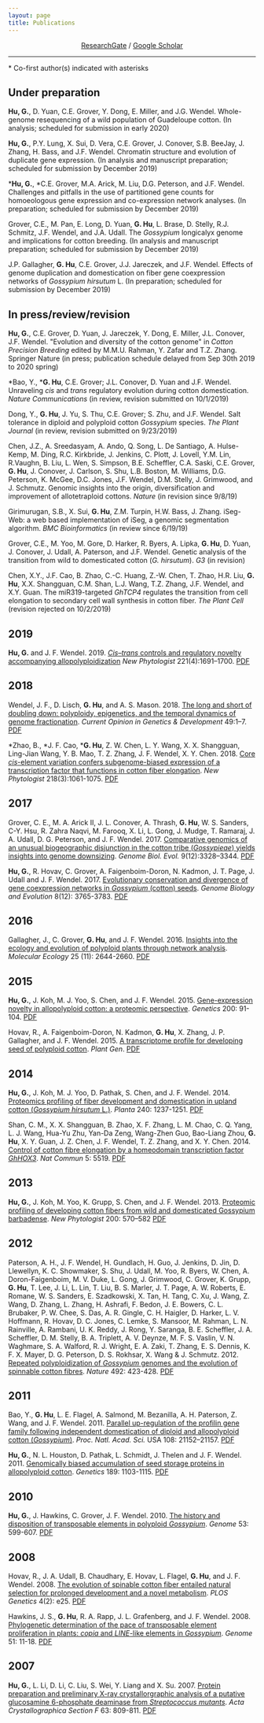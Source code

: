 ```yaml
---
layout: page
title: Publications
---
```


<div align="center">
<a href="https://www.researchgate.net/profile/guanjing_hu/" target="_blank">ResearchGate</a> / <a href="http://scholar.google.com/citations?user=6PMcbdoAAAAJ" target="_blank">Google Scholar</a>
</div>

----
\* Co-first author(s) indicated with asterisks

## Under preparation

**Hu, G.**, D. Yuan, C.E. Grover, Y. Dong, E. Miller, and J.G. Wendel. Whole-genome resequencing of a wild population of Guadeloupe cotton. (In analysis; scheduled for submission in early 2020)

**Hu, G.**, P.Y. Lung, X. Sui, D. Vera, C.E. Grover, J. Conover, S.B. BeeJay, J. Zhang, H. Bass, and J.F. Wendel. Chromatin structure and evolution of duplicate gene expression. (In analysis and manuscript preparation; scheduled for submission by December 2019) 

\***Hu, G.**, \*C.E. Grover, M.A. Arick, M. Liu, D.G. Peterson, and J.F. Wendel. Challenges and pitfalls in the use of partitioned gene counts for homoeologous gene expression and co-expression network analyses. (In preparation; scheduled for submission by December 2019) 

Grover, C.E., M. Pan, E. Long, D. Yuan, **G. Hu**, L. Brase, D. Stelly, R.J. Schmitz, J.F. Wendel, and J.A. Udall. The *Gossypium* longicalyx genome and implications for cotton breeding. (In analysis and manuscript preparation; scheduled for submission by December 2019)

J.P. Gallagher, **G. Hu**, C.E. Grover, J.J. Jareczek, and J.F. Wendel. Effects of genome duplication and domestication on fiber gene coexpression networks of *Gossypium hirsutum* L. (In preparation; scheduled for submission by December 2019)

## In press/review/revision

**Hu, G.**, C.E. Grover, D. Yuan, J. Jareczek, Y. Dong, E. Miller, J.L. Conover, J.F. Wendel. "Evolution and diversity of the cotton genome" in *Cotton Precision Breeding* edited by M.M.U. Rahman, Y. Zafar and T.Z. Zhang. Springer Nature (in press; publication schedule delayed from Sep 30th 2019 to 2020 spring)

\*Bao, Y., ***G. Hu**, C.E. Grover; J.L. Conover, D. Yuan and J.F. Wendel. Unraveling *cis* and *trans* regulatory evolution during cotton domestication. *Nature Communications* (in review, revision submitted on 10/1/2019)

Dong, Y., **G. Hu**, J. Yu, S. Thu, C.E. Grover; S. Zhu, and J.F. Wendel. Salt tolerance in diploid and polyploid cotton *Gossypium* species. *The Plant Journal* (in review, revision submitted on 9/23/2019)

Chen, J.Z., A. Sreedasyam, A. Ando, Q. Song, L. De Santiago, A. Hulse-Kemp, M. Ding, R.C. Kirkbride, J. Jenkins, C. Plott, J. Lovell, Y.M. Lin, R.Vaughn, B. Liu, L. Wen, S. Simpson, B.E. Scheffler, C.A. Saski, C.E. Grover, **G. Hu**, J. Conover, J. Carlson, S. Shu, L.B. Boston, M. Williams, D.G. Peterson, K. McGee, D.C. Jones, J.F. Wendel, D.M. Stelly, J. Grimwood, and J. Schmutz. Genomic insights into the origin, diversification and improvement of allotetraploid cottons. *Nature* (in revision since 9/8/19)

Girimurugan, S.B., X. Sui, **G. Hu**, Z.M. Turpin, H.W. Bass, J. Zhang. iSeg-Web: a web based implementation of iSeg, a genomic segmentation algorithm. *BMC Bioinformatics* (in review since 6/19/19)

Grover, C.E., M. Yoo, M. Gore, D. Harker, R. Byers, A. Lipka, **G. Hu**, D. Yuan, J. Conover, J. Udall, A. Paterson, and J.F. Wendel. Genetic analysis of the transition from wild to domesticated cotton (*G. hirsutum*). *G3* (in revision)

Chen, X.Y., J.F. Cao, B. Zhao, C.-C. Huang, Z.-W. Chen, T. Zhao, H.R. Liu, **G. Hu**, X.X. Shangguan, C.M. Shan, L.J. Wang, T.Z. Zhang, J.F. Wendel, and X.Y. Guan. The miR319-targeted *GhTCP4* regulates the transition from cell elongation to secondary cell wall synthesis in cotton fiber.  *The Plant Cell* (revision rejected on 10/2/2019)

## 2019
**Hu, G.** and J. F. Wendel. 2019. [*Cis*–*trans* controls and regulatory novelty accompanying allopolyploidization](https://nph.onlinelibrary.wiley.com/doi/10.1111/nph.15515) _New Phytologist_ 221(4):1691–1700. [PDF](/files/NewPhytologist2018hu.pdf)

## 2018

Wendel, J. F., D. Lisch, **G. Hu**,  and A. S. Mason. 2018. [The long and short of doubling down: polyploidy, epigenetics, and the temporal dynamics of genome fractionation](https://www.sciencedirect.com/science/article/pii/S0959437X17301557). _Current Opinion in Genetics & Development_ 49:1–7. [PDF](/files/CurrOpGenetDev2018.pdf)

\*Zhao, B., \*J. F. Cao, \***G. Hu**, Z. W. Chen, L. Y. Wang, X. X. Shangguan, Ling-Jian Wang, Y. B. Mao, T. Z. Zhang, J. F. Wendel, X. Y. Chen. 2018. [Core *cis*-element variation confers subgenome-biased expression of a transcription factor that functions in cotton fiber elongation](http://onlinelibrary.wiley.com/doi/10.1111/nph.15063/full). _New Phytologist_ 218(3):1061-1075. [PDF](/files/NewPhytologist2018.pdf)


## 2017
Grover, C. E., M. A. Arick II, J. L. Conover, A. Thrash, **G. Hu**, W. S. Sanders, C-Y. Hsu, R. Zahra Naqvi, M. Farooq, X. Li, L. Gong, J. Mudge, T. Ramaraj, J. A. Udall, D. G. Peterson, and J. F. Wendel. 2017.  [Comparative genomics of an unusual biogeographic disjunction in the cotton tribe (*Gossypieae*) yields insights into genome downsizing](https://academic.oup.com/gbe/article/9/12/3328/4669810). _Genome Biol. Evol._ 9(12):3328–3344. [PDF](/files/GBE2017kokia.pdf)

**Hu, G.**, R. Hovav, C. Grover, A. Faigenboim-Doron, N. Kadmon, J. T. Page, J. Udall and J. F. Wendel. 2017. [Evolutionary conservation and divergence of gene coexpression networks in _Gossypium_ (cotton) seeds](https://academic.oup.com/gbe/article-lookup/doi/10.1093/gbe/evw280). _Genome Biology and Evolution_ 8(12): 3765-3783. [PDF](/files/GBE2017.pdf)

## 2016
Gallagher, J., C. Grover, **G. Hu**, and J. F. Wendel. 2016. [Insights into the ecology and evolution of polyploid plants through network analysis](http://onlinelibrary.wiley.com/doi/10.1111/mec.13626/abstract). _Molecular Ecology_ 25 (11): 2644-2660. [PDF](/files/MolEcol2016.pdf)

## 2015
**Hu, G.**, J. Koh, M. J. Yoo, S. Chen, and J. F. Wendel. 2015. [Gene-expression novelty in allopolyploid cotton: a proteomic perspective](http://www.genetics.org/content/200/1/91.long). _Genetics_ 200: 91-104. [PDF](/files/Genetics2015.pdf)

Hovav, R., A. Faigenboim-Doron, N. Kadmon, **G. Hu**, X. Zhang, J. P. Gallagher, and J. F. Wendel. 2015. [A transcriptome profile for developing seed of polyploid cotton](https://dl.sciencesocieties.org/publications/tpg/abstracts/8/1/plantgenome2014.08.0041). _Plant Gen_. [PDF](/files/TPG2015.pdf)

## 2014
**Hu, G.**, J. Koh, M. J. Yoo, D. Pathak, S. Chen, and J. F. Wendel. 2014. [Proteomics profiling of fiber development and domestication in upland cotton (_Gossypium hirsutum_ L.)](https://link.springer.com/article/10.1007/s00425-014-2146-7). _Planta_ 240: 1237-1251. [PDF](/files/Planta2014.pdf)

Shan, C. M., X. X. Shangguan, B. Zhao, X. F. Zhang, L. M. Chao, C. Q. Yang, L. J. Wang, Hua-Yu Zhu, Yan-Da Zeng, Wang-Zhen Guo, Bao-Liang Zhou, **G. Hu**, X. Y. Guan, J. Z. Chen, J. F. Wendel, T. Z. Zhang, and X. Y. Chen. 2014. [Control of cotton fibre elongation by a homeodomain transcription factor _GhHOX3_](https://www.nature.com/articles/ncomms6519). _Nat Commun_ 5: 5519. [PDF](/files/Ncomms2014.pdf)

## 2013
**Hu, G.**, J. Koh, M. Yoo, K. Grupp, S. Chen, and J. F. Wendel. 2013. [Proteomic profiling of developing cotton fibers from wild and domesticated Gossypium barbadense](http://onlinelibrary.wiley.com/doi/10.1111/nph.12381/abstract). _New Phytologist_ 200: 570–582 [PDF](/files/Phytologist2013.pdf)

## 2012
Paterson, A. H., J. F. Wendel, H. Gundlach, H. Guo, J. Jenkins, D. Jin, D. Llewellyn, K. C. Showmaker, S. Shu, J. Udall, M. Yoo, R. Byers, W. Chen, A. Doron-Faigenboim, M. V. Duke, L. Gong, J. Grimwood, C. Grover, K. Grupp, **G. Hu**, T. Lee, J. Li, L. Lin, T. Liu, B. S. Marler, J. T. Page, A. W. Roberts, E. Romane, W. S. Sanders, E. Szadkowski, X. Tan, H. Tang, C. Xu, J. Wang, Z. Wang, D. Zhang, L. Zhang, H. Ashrafi, F. Bedon, J. E. Bowers, C. L. Brubaker, P. W. Chee, S. Das, A. R. Gingle, C. H. Haigler, D. Harker, L. V. Hoffmann, R. Hovav, D. C. Jones, C. Lemke, S. Mansoor, M. Rahman, L. N. Rainville, A. Rambani, U. K. Reddy, J. Rong, Y. Saranga, B. E. Scheffler, J. A. Scheffler, D. M. Stelly, B. A. Triplett, A. V. Deynze, M. F. S. Vaslin, V. N. Waghmare, S. A. Walford, R. J. Wright, E. A. Zaki, T. Zhang, E. S. Dennis, K. F. X. Mayer, D. G. Peterson, D. S. Rokhsar, X. Wang & J. Schmutz. 2012. [Repeated polyploidization of _Gossypium_ genomes and the evolution of spinnable cotton fibres](https://www.nature.com/nature/journal/v492/n7429/full/nature11798.html). _Nature_ 492: 423-428. [PDF](/files/Nature2012.pdf)

## 2011
Bao, Y., **G. Hu**, L. E. Flagel, A. Salmond, M. Bezanilla, A. H. Paterson, Z. Wang, and J. F. Wendel. 2011. [Parallel up-regulation of the profilin gene family following independent domestication of diploid and allopolyploid cotton (_Gossypium_)](http://www.pnas.org/content/108/52/21152). _Proc. Natl. Acad. Sci._ USA 108: 21152–21157. [PDF](/files/PNAS2011.pdf)

**Hu, G.**, N. L. Houston, D. Pathak, L. Schmidt, J. Thelen and J. F. Wendel. 2011. [Genomically biased accumulation of seed storage proteins in allopolyploid cotton](http://www.genetics.org/content/189/3/1103). _Genetics_ 189: 1103-1115. [PDF](/files/Genetics2011.pdf) 

## 2010
**Hu, G.**, J. Hawkins, C. Grover, J. F. Wendel. 2010. [The history and disposition of transposable elements in polyploid _Gossypium_](http://www.nrcresearchpress.com/doi/abs/10.1139/g10-038?url_ver=Z39.88-2003&rfr_id=ori:rid:crossref.org&rfr_dat=cr_pub%3dpubmed#.WZ2fRaOZOV4). _Genome_ 53: 599-607. [PDF](/files/Genome2010.pdf)

## 2008
Hovav, R., J. A. Udall, B. Chaudhary, E. Hovav, L. Flagel, **G. Hu**, and J. F. Wendel. 2008. [The evolution of spinable cotton fiber entailed natural selection for prolonged development and a novel metabolism](http://journals.plos.org/plosgenetics/article?id=10.1371/journal.pgen.0040025). _PLOS Genetics_ 4(2): e25. [PDF](/files/PlosGen2008.pdf)

Hawkins, J. S., **G. Hu**, R. A. Rapp, J. L. Grafenberg, and J. F. Wendel. 2008. [Phylogenetic determination of the pace of transposable element proliferation in plants: _copia_ and _LINE_-like elements in _Gossypium_](http://www.nrcresearchpress.com/doi/abs/10.1139/g07-099?url_ver=Z39.88-2003&rfr_id=ori%3Arid%3Acrossref.org&rfr_dat=cr_pub%3Dpubmed&#.WZ2dP6OZNTY). _Genome_ 51: 11-18. [PDF](/files/Genome2008.pdf)

## 2007
**Hu, G.**, L. Li, D. Li, C. Liu, S. Wei, Y. Liang and X. Su. 2007. [Protein preparation and preliminary X-ray crystallorgraphic analysis of a putative glucosamine 6-phosphate deaminase from _Streptococcus mutants_](http://scripts.iucr.org/cgi-bin/paper?S1744309107040304). _Acta Crystallographica Section F_ 63: 809-811. [PDF](/files/ActaCryst2007.pdf)


